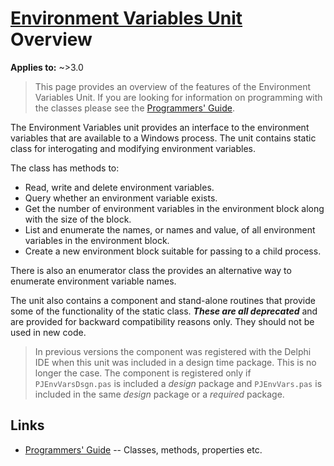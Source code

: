# [Environment Variables Unit](../index.md) Overview

**Applies to:** ~>3.0

> This page provides an overview of the features of the Environment Variables Unit. If you are looking for information on programming with the classes please see the [Programmers' Guide](./API.md).

The Environment Variables unit provides an interface to the environment variables that are available to a Windows process. The unit contains static class for interogating and modifying environment variables.

The class has methods to:

* Read, write and delete environment variables.
* Query whether an environment variable exists.
* Get the number of environment variables in the environment block along with the size of the block.
* List and enumerate the names, or names and value, of all environment variables in the environment block.
* Create a new environment block suitable for passing to a child process.

There is also an enumerator class the provides an alternative way to enumerate environment variable names.

The unit also contains a component and stand-alone routines that provide some of the functionality of the static class. ***These are all deprecated*** and are provided for backward compatibility reasons only. They should not be used in new code.

> In previous versions the component was registered with the Delphi IDE when this unit was included in a design time package. This is no longer the case. The component is registered only if `PJEnvVarsDsgn.pas` is included a _design_ package and `PJEnvVars.pas` is included in the same _design_ package or a _required_ package.

## Links

* [Programmers' Guide](./API.md) -- Classes, methods, properties etc.
